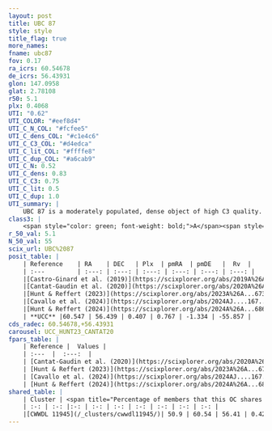 ```yaml
---
layout: post
title: UBC 87
style: style
title_flag: true
more_names: 
fname: ubc87
fov: 0.17
ra_icrs: 60.54678
de_icrs: 56.43931
glon: 147.0958
glat: 2.78108
r50: 5.1
plx: 0.4068
UTI: "0.62"
UTI_COLOR: "#eef8d4"
UTI_C_N_COL: "#fcfee5"
UTI_C_dens_COL: "#c1e4c6"
UTI_C_C3_COL: "#d4edca"
UTI_C_lit_COL: "#ffffe8"
UTI_C_dup_COL: "#a6cab9"
UTI_C_N: 0.52
UTI_C_dens: 0.83
UTI_C_C3: 0.75
UTI_C_lit: 0.5
UTI_C_dup: 1.0
UTI_summary: |
    UBC 87 is a moderately populated, dense object of high C3 quality. It is moderately studied in the literature. This object shares a significant percentage of members with a later reported entry.
class3: |
    <span style="color: green; font-weight: bold;">A</span><span style="color: #FFC300; font-weight: bold;">B</span>
r_50_val: 5.1
N_50_val: 55
scix_url: UBC%2087
posit_table: |
    | Reference    | RA    | DEC   | Plx  | pmRA  | pmDE   |  Rv  |
    | :---         | :---: | :---: | :---: | :---: | :---: | :---: |
    |[Castro-Ginard et al. (2019)](https://scixplorer.org/abs/2019A%26A...627A..35C) | 60.508 | 56.422 | 0.382 | 0.768 | -1.311 | -- |
    |[Cantat-Gaudin et al. (2020)](https://scixplorer.org/abs/2020A%26A...640A...1C) | 60.53 | 56.419 | 0.389 | 0.791 | -1.324 | -- |
    |[Hunt & Reffert (2023)](https://scixplorer.org/abs/2023A%26A...673A.114H) | 60.546 | 56.432 | 0.407 | 0.738 | -1.317 | -55.827 |
    |[Cavallo et al. (2024)](https://scixplorer.org/abs/2024AJ....167...12C) | 60.528 | 56.42 | 0.408 | -- | -- | -- |
    |[Hunt & Reffert (2024)](https://scixplorer.org/abs/2024A%26A...686A..42H) | 60.546 | 56.432 | 0.407 | 0.738 | -1.317 | -55.827 |
    | **UCC** |60.547 | 56.439 | 0.407 | 0.767 | -1.334 | -55.857 | 
cds_radec: 60.54678,+56.43931
carousel: UCC_HUNT23_CANTAT20
fpars_table: |
    | Reference |  Values |
    | :---  |  :---:  |
    | [Cantat-Gaudin et al. (2020)](https://scixplorer.org/abs/2020A%26A...640A...1C) | `AVNN=1.71, DMNN=11.98, AgeNN=7.62` |
    | [Hunt & Reffert (2023)](https://scixplorer.org/abs/2023A%26A...673A.114H) | `AV50=1.835, diffAV50=1.341, MOD50=11.885, logAge50=8.185` |
    | [Cavallo et al. (2024)](https://scixplorer.org/abs/2024AJ....167...12C) | `AV50=2.2, dMod50=12.15, logAge50=7.53, [Fe/H]50=0.2` |
    | [Hunt & Reffert (2024)](https://scixplorer.org/abs/2024A%26A...686A..42H) | `MassJ=345.792` |
shared_table: |
    | Cluster | <span title="Percentage of members that this OC shares with the ones listed">%</span>   | RA   | DEC   | Plx   | pmRA  | pmDE  | Rv | UTI |
    | :-: | :-: |:-: | :-: | :-: | :-: | :-: | :-: | :-: |
    |[CWWDL 11945](/_clusters/cwwdl11945/)| 50.9 | 60.54 | 56.41 | 0.42 | 0.73 | -1.33 | -- |0.01 |
---
```

